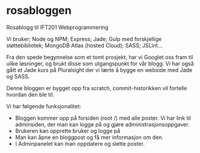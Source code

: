 # rosabloggen
Rosablogg til IFT201 Webprogrammering

Vi bruker; Node og NPM; Express; Jade; Gulp med forskjellige støttebibliotek; MongoDB Atlas (hosted Cloud); SASS; JSLint...

Fra den spede begynnelse som et tomt prosjekt, har vi Googlet oss fram til ulike løsninger, og brukt disse som utgangspunkt for vår blogg. Vi har også gått et Jade kurs på Pluralsight der vi lærte å bygge en webside med Jade og SASS.

Denne bloggen er bygget opp fra scratch, commit-historikken vil fortelle hvordan den ble til.

Vi har følgende funksjonalitet:

- Bloggen kommer opp på forsiden (root /) med alle poster. Vi har link til adminsiden, der man kan logge på og gjøre administrasjonsoppgaver.
- Brukeren kan opprette bruker og logge på
- Man kan åpne en bloggpost og få mer informasjon om den.
- I Adminpanelet kan man oppdatere og slette poster.